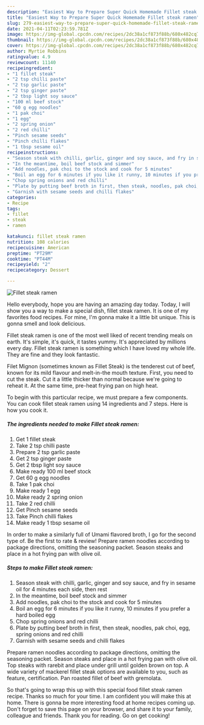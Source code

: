```yaml
---
description: "Easiest Way to Prepare Super Quick Homemade Fillet steak ramen"
title: "Easiest Way to Prepare Super Quick Homemade Fillet steak ramen"
slug: 279-easiest-way-to-prepare-super-quick-homemade-fillet-steak-ramen
date: 2021-04-11T02:23:59.781Z
image: https://img-global.cpcdn.com/recipes/2dc38a1cf873f88b/680x482cq70/fillet-steak-ramen-recipe-main-photo.jpg
thumbnail: https://img-global.cpcdn.com/recipes/2dc38a1cf873f88b/680x482cq70/fillet-steak-ramen-recipe-main-photo.jpg
cover: https://img-global.cpcdn.com/recipes/2dc38a1cf873f88b/680x482cq70/fillet-steak-ramen-recipe-main-photo.jpg
author: Myrtie Robbins
ratingvalue: 4.9
reviewcount: 11140
recipeingredient:
- "1 fillet steak"
- "2 tsp chilli paste"
- "2 tsp garlic paste"
- "2 tsp ginger paste"
- "2 tbsp light soy sauce"
- "100 ml beef stock"
- "60 g egg noodles"
- "1 pak choi"
- "1 egg"
- "2 spring onion"
- "2 red chilli"
- "Pinch sesame seeds"
- "Pinch chilli flakes"
- "1 tbsp sesame oil"
recipeinstructions:
- "Season steak with chilli, garlic, ginger and soy sauce, and fry in sesame oil for 4 minutes each side, then rest"
- "In the meantime, boil beef stock and simmer"
- "Add noodles, pak choi to the stock and cook for 5 minutes"
- "Boil an egg for 6 minutes if you like it runny, 10 minutes if you prefer a hard boiled egg"
- "Chop spring onions and red chilli"
- "Plate by putting beef broth in first, then steak, noodles, pak choi, egg, spring onions and red chilli"
- "Garnish with sesame seeds and chilli flakes"
categories:
- Recipe
tags:
- fillet
- steak
- ramen

katakunci: fillet steak ramen 
nutrition: 108 calories
recipecuisine: American
preptime: "PT29M"
cooktime: "PT44M"
recipeyield: "2"
recipecategory: Dessert

---
```



![Fillet steak ramen](https://img-global.cpcdn.com/recipes/2dc38a1cf873f88b/680x482cq70/fillet-steak-ramen-recipe-main-photo.jpg)

Hello everybody, hope you are having an amazing day today. Today, I will show you a way to make a special dish, fillet steak ramen. It is one of my favorites food recipes. For mine, I'm gonna make it a little bit unique. This is gonna smell and look delicious.

Fillet steak ramen is one of the most well liked of recent trending meals on earth. It's simple, it's quick, it tastes yummy. It's appreciated by millions every day. Fillet steak ramen is something which I have loved my whole life. They are fine and they look fantastic.

Filet Mignon (sometimes known as Fillet Steak) is the tenderest cut of beef, known for its mild flavour and melt-in-the mouth texture. First, you need to cut the steak. Cut it a little thicker than normal because we&#39;re going to reheat it. At the same time, pre-heat frying pan on high heat.


To begin with this particular recipe, we must prepare a few components. You can cook fillet steak ramen using 14 ingredients and 7 steps. Here is how you cook it.

<!--inarticleads1-->

##### The ingredients needed to make Fillet steak ramen:

1. Get 1 fillet steak
1. Take 2 tsp chilli paste
1. Prepare 2 tsp garlic paste
1. Get 2 tsp ginger paste
1. Get 2 tbsp light soy sauce
1. Make ready 100 ml beef stock
1. Get 60 g egg noodles
1. Take 1 pak choi
1. Make ready 1 egg
1. Make ready 2 spring onion
1. Take 2 red chilli
1. Get Pinch sesame seeds
1. Take Pinch chilli flakes
1. Make ready 1 tbsp sesame oil


In order to make a similarly full of Umami flavored broth, I go for the second type of. Be the first to rate &amp; review! Prepare ramen noodles according to package directions, omitting the seasoning packet. Season steaks and place in a hot frying pan with olive oil. 

<!--inarticleads2-->

##### Steps to make Fillet steak ramen:

1. Season steak with chilli, garlic, ginger and soy sauce, and fry in sesame oil for 4 minutes each side, then rest
1. In the meantime, boil beef stock and simmer
1. Add noodles, pak choi to the stock and cook for 5 minutes
1. Boil an egg for 6 minutes if you like it runny, 10 minutes if you prefer a hard boiled egg
1. Chop spring onions and red chilli
1. Plate by putting beef broth in first, then steak, noodles, pak choi, egg, spring onions and red chilli
1. Garnish with sesame seeds and chilli flakes


Prepare ramen noodles according to package directions, omitting the seasoning packet. Season steaks and place in a hot frying pan with olive oil. Top steaks with rarebit and place under grill until golden brown on top. A wide variety of mackerel fillet steak options are available to you, such as feature, certification. Pan roasted fillet of beef with gremolata. 

So that's going to wrap this up with this special food fillet steak ramen recipe. Thanks so much for your time. I am confident you will make this at home. There is gonna be more interesting food at home recipes coming up. Don't forget to save this page on your browser, and share it to your family, colleague and friends. Thank you for reading. Go on get cooking!

